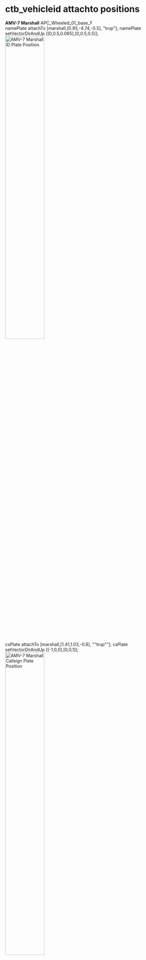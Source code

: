 ctb_vehicleid attachto positions
=============

<p>
	<b>AMV-7 Marshall</b> APC_Wheeled_01_base_F
	<br />namePlate attachTo [marshall,[0.95,-4.74,-0.5], "trup"]; namePlate setVectorDirAndUp [[0,0.5,0.065],[0,0.5,0.5]];
	<br /><a href="http://i.imgur.com/sBbGIEc.png" target="_blank"><img src="http://i.imgur.com/sBbGIEc.png" title="AMV-7 Marshall ID Plate Position" width="50%" height="50%" /></a>
	<br />csPlate attachTo [marshall,[1.41,1.03,-0.8], ""trup""]; csPlate setVectorDirAndUp [[-1,0,0],[0,0,1]];
	<br /><a href="http://i.imgur.com/WWZEHEb.png" target="_blank"><img src="http://i.imgur.com/WWZEHEb.png" title="AMV-7 Marshall Callsign Plate Position" width="50%" height="50%" /></a>
</p>

<p>
	<b>IFV-6a Cheetah</b> APC_Tracked_01_base_F
	<br />namePlate attachTo [cheetah,[-1.1,-4.85,-1.15], "trup"]; namePlate setVectorDirAndUp [[0,0.5,0],[0,0.5,0.5]];
	<br /><a href="http://i.imgur.com/UvOHUq1.png" target="_blank"><img src="http://i.imgur.com/UvOHUq1.png" title="IFV-6a Cheetah ID Plate Position" width="50%" height="50%" /></a>
	<br />csPlate attachTo [cheetah,[1.88,0.9,-1.055], ""trup""]; csPlate setVectorDirAndUp [[-1,0,-1.45],[0,0,1]];
	<br /><a href="http://i.imgur.com/2Z2b9zD.png" target="_blank"><img src="http://i.imgur.com/2Z2b9zD.png" title="IFV-6a Cheetah Callsign Plate Position" width="50%" height="50%" /></a>
</p>

<p>
	<b>IFV-6c Panther</b> APC_Tracked_01_base_F
	<br />namePlate attachTo [panther,[-1.1,-4.85,-0.795], "trup"]; namePlate setVectorDirAndUp [[0,0.5,0],[0,0.5,0.5]];
	<br /><a href="http://i.imgur.com/CqWBAbD.png" target="_blank"><img src="http://i.imgur.com/CqWBAbD.png" title="IFV-6c Panther ID Plate Position" width="50%" height="50%" /></a>
	<br />csPlate attachTo [panther,[1.88,0.9,-0.7], ""trup""]; csPlate setVectorDirAndUp [[-1,0,-1.45],[0,0,1]];
	<br /><a href="http://i.imgur.com/DffQDsO.png" target="_blank"><img src="http://i.imgur.com/DffQDsO.png" title="IFV-6c Panther Callsign Plate Position" width="50%" height="50%" /></a>
</p>

<p>
	<b>M2A1 Slammer UP</b> MBT_01_base_F
	<br />namePlate attachTo [slammer,[1.352,-4.405, -1.025], "trup"]; namePlate setVectorDirAndUp [[0,0.5,-0.18],[0,0.5,0.5]];
	<br /><a href="http://i.imgur.com/3Ih5l23.png" target="_blank"><img src="http://i.imgur.com/3Ih5l23.png" title="M2A1 Slammer ID Plate Position" width="50%" height="50%" /></a>
	<br />csPlate attachTo [slammer,[1.91,-0.38,-0.9], ""trup""]; csPlate setVectorDirAndUp [[-1,0,0],[0,0,1]];
	<br /><a href="http://i.imgur.com/D4Sznkp.png" target="_blank"><img src="http://i.imgur.com/D4Sznkp.png" title="M2A1 Slammer Callsign Plate Position" width="50%" height="50%" /></a>
</p>

<p>
	<b>M4 Scorcher</b> MBT_01_base_F
	<br />namePlate attachTo [scorcher,[1.352,-4.835, -1.37], "trup"]; namePlate setVectorDirAndUp [[0,0.5,-0.18],[0,0.5,0.5]];
	<br /><a href="http://i.imgur.com/rJ6j4wf.png" target="_blank"><img src="http://i.imgur.com/rJ6j4wf.png" title="M4 Scorcher ID Plate Position" width="50%" height="50%" /></a>
	<br />csPlate attachTo [scorcher,[1.855,-0.85,-1.25], ""trup""]; csPlate setVectorDirAndUp [[-1,0,0],[0,0,1]];
	<br /><a href="http://i.imgur.com/p1BwHAt.png" target="_blank"><img src="http://i.imgur.com/p1BwHAt.png" title="M4 Scorcher Callsign Plate Position" width="50%" height="50%" /></a>
</p>

<p>
	<b>M5 Sandstorm MLRS</b> MBT_01_base_F
	<br />namePlate attachTo [sandstorm,[1.352,-4.407,-0.15], "trup"]; namePlate setVectorDirAndUp [[0,0.5,-0.18],[0,0.5,0.5]];
	<br /><a href="http://i.imgur.com/7R849bK.png" target="_blank"><img src="http://i.imgur.com/7R849bK.png" title="M5 Sandstorm MLRS ID Plate Position" width="50%" height="50%" /></a>
	<br />csPlate attachTo [sandstorm,[1.855,-0.42,-0.02], ""trup""]; csPlate setVectorDirAndUp [[-1,0,0],[0,0,1]];
	<br /><a href="http://i.imgur.com/ov3emoQ.png" target="_blank"><img src="http://i.imgur.com/ov3emoQ.png" title="M5 Sandstorm Callsign Plate Position" width="50%" height="50%" /></a>
</p>

<p>
	<b>AFV-4 Gorgon</b>	APC_Wheeled_03_base_F
	<br />namePlate attachTo [gorgon,[1.53,-4.39,-0.85], "trup"]; namePlate setVectorDirAndUp [[0,0.5,0.18],[0,0.5,0.5]];
	<br /><a href="http://i.imgur.com/fHuyqMO.png" target="_blank"><img src="http://i.imgur.com/fHuyqMO.png" title="AFV-4 Gorgon ID Plate Position" width="50%" height="50%" /></a>
	<br />csPlate attachTo [gorgon,[1.865,1.88,-1.05], ""trup""]; csPlate setVectorDirAndUp [[-1,0,0],[0,0,1]];
	<br /><a href="http://i.imgur.com/uBSkJYb.png" target="_blank"><img src="http://i.imgur.com/uBSkJYb.png" title="AFV-4 Gorgon Callsign Plate Position" width="50%" height="50%" /></a>
</p>

<p>
	<b>FV-720 Mora</b> APC_Tracked_03_base_F
	<br />namePlate attachTo [mora,[-1.1,-3.871,-0.775], "trup"]; namePlate setVectorDirAndUp [[0,0.5,0],[0,0.5,0.5]];
	<br /><a href="http://i.imgur.com/NSid4Bz.png" target="_blank"><img src="http://i.imgur.com/NSid4Bz.png" title="FV-720 Mora ID Plate Position" width="50%" height="50%" /></a>
	<br />csPlate attachTo [mora,[1.56,1.85,-1.1], ""trup""]; csPlate setVectorDirAndUp [[-1,0,0],[0,0,1]];
	<br /><a href="http://i.imgur.com/nbdilyP.png" target="_blank"><img src="http://i.imgur.com/nbdilyP.png" title="FV-720 Mora Callsign Plate Position" width="50%" height="50%" /></a>
</p>

<p>
	<b>MBT-52 Kuma</b> MBT_03_base_F
	<br />namePlate attachTo [kuma,[0.93,-5.7, -0.595], "trup"]; namePlate setVectorDirAndUp [[0,0.5,0],[0,0.5,0.5]];
	<br /><a href="http://i.imgur.com/bdX2OLJ.png" target="_blank"><img src="http://i.imgur.com/bdX2OLJ.png" title="MBT-52 Kuma ID Plate Position" width="50%" height="50%" /></a>
	<br />csPlate attachTo [kuma,[2.18,0.275,-0.75], ""trup""]; csPlate setVectorDirAndUp [[-1,0,0],[0,0,1]];
	<br /><a href="http://i.imgur.com/uFzMaoi.png" target="_blank"><img src="http://i.imgur.com/uFzMaoi.png" title="MBT-52 Kuma Callsign Plate Position" width="50%" height="50%" /></a>
</p>
</p>
